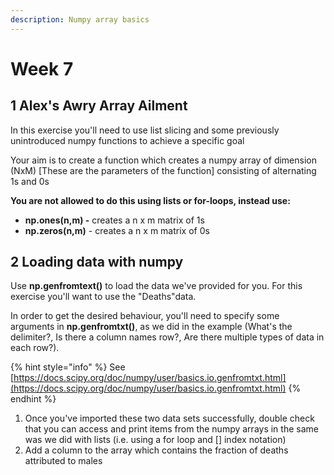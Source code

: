 ```yaml
---
description: Numpy array basics
---
```


# Week 7

## 1 Alex's Awry Array Ailment 

In this exercise you'll need to use list slicing and some previously unintroduced numpy functions to achieve a specific goal

Your aim is to create a function which creates a numpy array of dimension \(NxM\) \[These are the parameters of the function\] consisting of alternating 1s and 0s 

**You are not allowed to do this using lists or for-loops, instead use:**

* **np.ones\(n,m\) -** creates a n x m matrix of 1s
* **np.zeros\(n,m\)** - creates a n x m matrix of 0s

## 2 Loading data with numpy

Use **np.genfromtext\(\)** to load the data we've provided for you. For this exercise you'll want to use the "Deaths"data.

In order to get the desired behaviour, you'll need to specify some arguments in **np.genfromtxt\(\)**, as we did in the example \(What's the delimiter?, Is there a column names row?, Are there multiple types of data in each row?\).

{% hint style="info" %}
See [https://docs.scipy.org/doc/numpy/user/basics.io.genfromtxt.html](https://docs.scipy.org/doc/numpy/user/basics.io.genfromtxt.html)
{% endhint %}

1. Once you've imported these two data sets successfully, double check that you can access and print items from the numpy arrays in the same was we did with lists \(i.e. using a for loop and \[\] index notation\)
2. Add a column to the array which contains the fraction of deaths attributed to males



